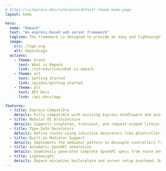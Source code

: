 ```yaml
---
# https://vitepress.dev/reference/default-theme-home-page
layout: home

hero:
  name: "Empack"
  text: "An express-based web server framework"
  tagline: The framework is designed to provide an easy and lightweight development experience.
  image:
    src: /logo.svg 
    alt: EmpackLogo
  actions:
    - theme: brand
      text: What is Empack
      link: /introduction/what-is-empack
    - theme: alt
      text: Getting Started
      link: /guides/getting-started
    - theme: alt
      text: API Docs
      link: /api-docs/app

features:
  - title: Express-Compatible
    details: Fully compatible with existing Express middleware and ecosystem — integrate or migrate without friction.
  - title: Modular DI Architecture
    details: Supports singleton, transient, and request-scoped lifecycles. Combined with lazy middleware resolution for high performance and clean structure.
  - title: Type-Safe Decorators
    details: Define routes using intuitive decorators like @Controller, @Get, and @Post, with full support for parameter binding and type inference.
  - title: Built-in Mediator Support
    details: Implements the mediator pattern to decouple controllers from application services. Controllers focus only on input/output while business logic lives in dedicated handlers.
  - title: Automatic OpenAPI Generation
    details: Seamlessly generates complete OpenAPI specs from route and type metadata. Perfect for Swagger UI and API-first collaboration.
  - title: Lightweight
    details: Empack minimizes boilerplate and server setup overhead. Developers can focus entirely on business logic while the framework handles routing, dependency injection, validation, and documentation out of the box.
---
```


